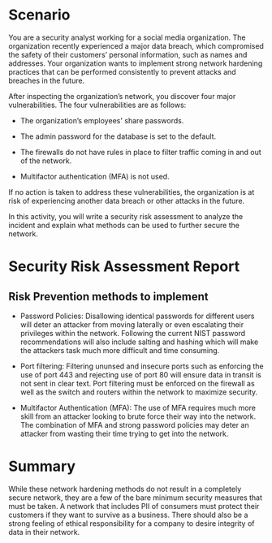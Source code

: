 
# Scenario 

You are a security analyst working for a social media organization. The organization recently experienced a major data breach, which compromised the safety of their customers’ personal information, such as names and addresses. Your organization wants to implement strong network hardening practices that can be performed consistently to prevent attacks and breaches in the future. 

After inspecting the organization’s network, you discover four major vulnerabilities. The four vulnerabilities are as follows:

* The organization’s employees' share passwords.

* The admin password for the database is set to the default.

* The firewalls do not have rules in place to filter traffic coming in and out of the network.

* Multifactor authentication (MFA) is not used. 

If no action is taken to address these vulnerabilities, the organization is at risk of experiencing another data breach or other attacks in the future. 

In this activity, you will write a security risk assessment to analyze the incident and explain what methods can be used to further secure the network.

# Security Risk Assessment Report

##  Risk Prevention methods to implement

* Password Policies: Disallowing identical passwords for different users will deter an attacker from moving laterally or even escalating their privileges within the network. Following the current NIST password recommendations will also include salting and hashing which
 will make the attackers task much more difficult and time consuming.
 
* Port filtering: Filtering ununsed and insecure ports such as enforcing the use of port 443 and rejecting use of port 80 will ensure data in transit is not sent in clear text. Port filtering must be enforced on the firewall as well as the switch and routers within the
network to maximize security.

* Multifactor Authentication (MFA): The use of MFA requires much more skill from an attacker looking to brute force their way into the network. The combination of MFA and strong password policies may deter an attacker from wasting their time trying to get into the
 network.

# Summary 

While these network hardening methods do not result in a completely secure network, they are a few of the bare minimum security measures that must be taken. A network that includes PII of consumers must protect their customers if they want to survive as a business. 
There should also be a strong feeling of ethical responsibility for a company to desire integrity of data in their network.



